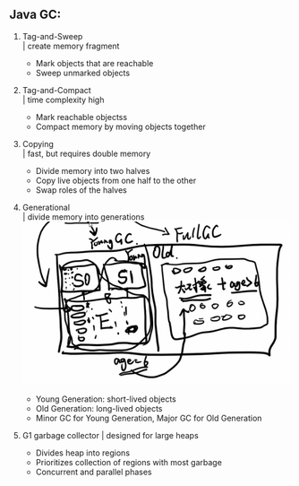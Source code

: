 ## Java GC:

1. Tag-and-Sweep  
| create memory fragment
   - Mark objects that are reachable
   - Sweep unmarked objects


2. Tag-and-Compact  
| time complexity high
   - Mark reachable objectss
   - Compact memory by moving objects together


3. Copying  
| fast, but requires double memory
   - Divide memory into two halves
   - Copy live objects from one half to the other
   - Swap roles of the halves

4. Generational  
| divide memory into generations
![Generational GC](./Images/Java%20GC.png)
   - Young Generation: short-lived objects
   - Old Generation: long-lived objects
   - Minor GC for Young Generation, Major GC for Old Generation

5. G1 garbage collector
| designed for large heaps
   - Divides heap into regions
   - Prioritizes collection of regions with most garbage
   - Concurrent and parallel phases

